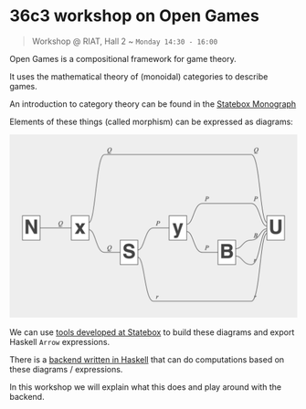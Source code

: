# 36c3 workshop on Open Games

> Workshop @ RIAT, Hall 2 ~ `Monday 14:30 - 16:00`

Open Games is a compositional framework for game theory.

It uses the mathematical theory of (monoidal) categories to describe games.

An introduction to category theory can be found in the [Statebox Monograph](https://papers.statebox.org/#/documents/monograph)

Elements of these things (called morphism) can be expressed as diagrams:

![](lemon-game-diagram.png)

We can use [tools developed at Statebox](https://edit.statebox.cloud) to build these diagrams and export Haskell `Arrow` expressions.

There is a [backend written in Haskell](https://github.com/jules-hedges/open-games-hs) that can do computations based on these diagrams / expressions.

In this workshop we will explain what this does and play around with the backend.
